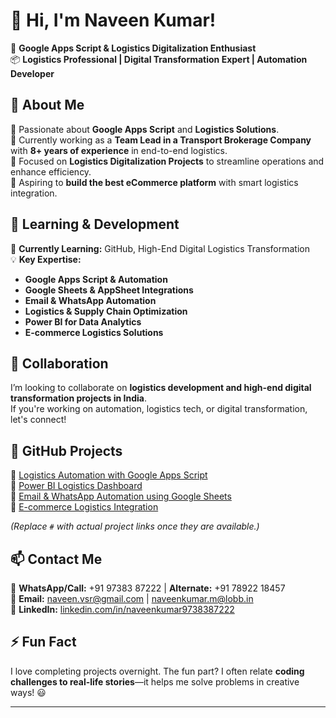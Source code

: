 # 👋 Hi, I'm Naveen Kumar!  

🚀 **Google Apps Script & Logistics Digitalization Enthusiast**  
📦 **Logistics Professional | Digital Transformation Expert | Automation Developer**  

## 👀 About Me  
🔹 Passionate about **Google Apps Script** and **Logistics Solutions**.  
🔹 Currently working as a **Team Lead in a Transport Brokerage Company** with **8+ years of experience** in end-to-end logistics.  
🔹 Focused on **Logistics Digitalization Projects** to streamline operations and enhance efficiency.  
🔹 Aspiring to **build the best eCommerce platform** with smart logistics integration.  

## 🌱 Learning & Development  
🚀 **Currently Learning:** GitHub, High-End Digital Logistics Transformation  
💡 **Key Expertise:**  
- **Google Apps Script & Automation**  
- **Google Sheets & AppSheet Integrations**  
- **Email & WhatsApp Automation**  
- **Logistics & Supply Chain Optimization**  
- **Power BI for Data Analytics**  
- **E-commerce Logistics Solutions**  

## 💞️ Collaboration  
I’m looking to collaborate on **logistics development and high-end digital transformation projects in India**.  
If you're working on automation, logistics tech, or digital transformation, let's connect!  

## 📂 GitHub Projects  
🔹 [Logistics Automation with Google Apps Script](#)  
🔹 [Power BI Logistics Dashboard](#)  
🔹 [Email & WhatsApp Automation using Google Sheets](#)  
🔹 [E-commerce Logistics Integration](#)  

*(Replace `#` with actual project links once they are available.)*  

## 📫 Contact Me  
📱 **WhatsApp/Call:** +91 97383 87222 | **Alternate:** +91 78922 18457  
📧 **Email:** naveen.vsr@gmail.com | naveenkumar.m@lobb.in  
🔗 **LinkedIn:** [linkedin.com/in/naveenkumar9738387222](https://linkedin.com/in/naveenkumar9738387222)  

## ⚡ Fun Fact  
I love completing projects overnight. The fun part? I often relate **coding challenges to real-life stories**—it helps me solve problems in creative ways! 😃  

---  
